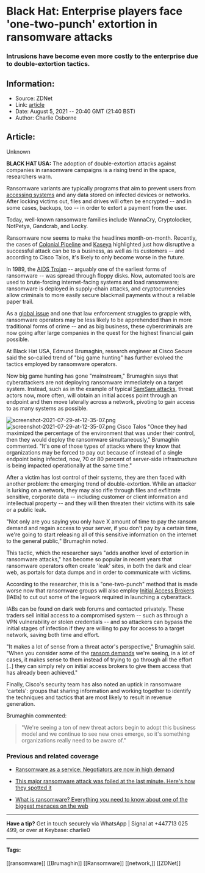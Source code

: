 # Black Hat: Enterprise players face 'one-two-punch' extortion in ransomware attacks
### Intrusions have become even more costly to the enterprise due to double-extortion tactics.

## Information:
+ Source: ZDNet
+ Link: [article](https://www.zdnet.com/article/black-hat-enterprise-players-face-one-two-punch-extortion-tactics-in-ransomware-attacks/)
+ Date: August 5, 2021 -- 20:40 GMT (21:40 BST)
+ Author: Charlie Osborne


## Article:
Unknown

**BLACK HAT USA:** The adoption of double-extortion attacks against companies in ransomware campaigns is a rising trend in the space, researchers warn.


Ransomware variants are typically programs that aim to prevent users from [accessing systems](https://www.zdnet.com/article/this-ransomware-attack-was-foiled-at-the-last-minute-heres-how-they-spotted-it/) and any data stored on infected devices or networks. After locking victims out, files and drives will often be encrypted -- and in some cases, backups, too -- in order to extort a payment from the user. 

Today, well-known ransomware families include WannaCry, Cryptolocker, NotPetya, Gandcrab, and Locky. 

Ransomware now seems to make the headlines month-on-month. Recently, the cases of [Colonial Pipeline](https://www.zdnet.com/article/colonial-pipeline-ransomware-attack-everything-you-need-to-know/) and [Kaseya](https://www.zdnet.com/article/updated-kaseya-ransomware-attack-faq-what-we-know-now/) highlighted just how disruptive a successful attack can be to a business, as well as its customers -- and according to Cisco Talos, it's likely to only become worse in the future. 

In 1989, the [AIDS Trojan](https://www.theatlantic.com/technology/archive/2016/05/the-computer-virus-that-haunted-early-aids-researchers/481965/) -- arguably one of the earliest forms of ransomware -- was spread through floppy disks. Now, automated tools are used to brute-forcing internet-facing systems and load ransomware; ransomware is deployed in supply-chain attacks, and cryptocurrencies allow criminals to more easily secure blackmail payments without a reliable paper trail.

As a [global issue](https://www.zdnet.com/article/malware-developers-turn-to-exotic-programming-languages-to-thwart-researchers/) and one that law enforcement struggles to grapple with, ransomware operators may be less likely to be apprehended than in more traditional forms of crime -- and as big business, these cybercriminals are now going after large companies in the quest for the highest financial gain possible. 

At Black Hat USA, Edmund Brumaghin, research engineer at Cisco Secure said the so-called trend of "big game hunting" has further evolved the tactics employed by ransomware operators. 






Now big game hunting has gone "mainstream," Brumaghin says that cyberattackers are not deploying ransomware immediately on a target system. Instead, such as in the example of typical [SamSam attacks](https://www.zdnet.com/article/new-samsam-ransomware-campaign-aims-at-targets-across-the-us/), threat actors now, more often, will obtain an initial access point through an endpoint and then move laterally across a network, pivoting to gain access to as many systems as possible. 

![screenshot-2021-07-29-at-12-35-07.png]()![screenshot-2021-07-29-at-12-35-07.png](https://www.zdnet.com/a/hub/i/r/2021/07/29/f1d1bb11-b6ba-4ec4-b0db-8aaac2dfe9b3/resize/1200xauto/8b49485c1e17ef4421fdcf9714ff5ede/screenshot-2021-07-29-at-12-35-07.png)
 Cisco Talos
 "Once they had maximized the percentage of the environment that was under their control, then they would deploy the ransomware simultaneously," Brumaghin commented. "It's one of those types of attacks where they know that organizations may be forced to pay out because of instead of a single endpoint being infected, now, 70 or 80 percent of server-side infrastructure is being impacted operationally at the same time." 

After a victim has lost control of their systems, they are then faced with another problem: the emerging trend of double-extortion. While an attacker is lurking on a network, they may also rifle through files and exfiltrate sensitive, corporate data -- including customer or client information and intellectual property -- and they will then threaten their victims with its sale or a public leak. 

"Not only are you saying you only have X amount of time to pay the ransom demand and regain access to your server, if you don't pay by a certain time, we're going to start releasing all of this sensitive information on the internet to the general public," Brumaghin noted.

This tactic, which the researcher says "adds another level of extortion in ransomware attacks," has become so popular in recent years that ransomware operators often create 'leak' sites, in both the dark and clear web, as portals for data dumps and in order to communicate with victims. 

According to the researcher, this is a "one-two-punch" method that is made worse now that ransomware groups will also employ [Initial Access Brokers](https://www.zdnet.com/article/ransomware-operators-love-them-key-trends-in-the-initial-access-broker-space/) (IABs) to cut out some of the legwork required in launching a cyberattack.

IABs can be found on dark web forums and contacted privately. These traders sell initial access to a compromised system -- such as through a VPN vulnerability or stolen credentials -- and so attackers can bypass the initial stages of infection if they are willing to pay for access to a target network, saving both time and effort. 

"It makes a lot of sense from a threat actor's perspective," Brumaghin said. "When you consider some of the [ransom demands](https://www.zdnet.com/article/largest-ransomware-demand-now-stands-at-30-million-as-crooks-get-bolder/) we're seeing, in a lot of cases, it makes sense to them instead of trying to go through all the effort [..] they can simply rely on initial access brokers to give them access that has already been achieved."

Finally, Cisco's security team has also noted an uptick in ransomware 'cartels': groups that sharing information and working together to identify the techniques and tactics that are most likely to result in revenue generation. 

Brumaghin commented: 


> "We're seeing a ton of new threat actors begin to adopt this business model and we continue to see new ones emerge, so it's something organizations really need to be aware of." 
> 
> 

###  Previous and related coverage

* [Ransomware as a service: Negotiators are now in high demand](https://www.zdnet.com/article/ransomware-as-a-service-negotiators-between-hackers-and-victims-are-now-in-high-demand/)  

* [This major ransomware attack was foiled at the last minute. Here's how they spotted it](https://www.zdnet.com/article/this-ransomware-attack-was-foiled-at-the-last-minute-heres-how-they-spotted-it/)  

* [What is ransomware? Everything you need to know about one of the biggest menaces on the web](https://www.zdnet.com/article/ransomware-an-executive-guide-to-one-of-the-biggest-menaces-on-the-web/)  




---

**Have a tip?** Get in touch securely via WhatsApp | Signal at +447713 025 499, or over at Keybase: charlie0



---





#### Tags:
[[ransomware]] [[Brumaghin]] [[Ransomware]] [[network,]] [[ZDNet]]
